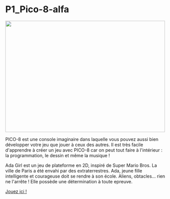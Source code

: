 # P1_Pico-8-alfa

<p><img align="center" alt="" src="https://github.com/Alexluu13/Pico-8-alfa/blob/master/Pico-8.png" width="500" height="350" /></p>

PICO-8 est une console imaginaire dans laquelle vous pouvez aussi bien développer votre jeu que jouer à ceux des autres. Il est très facile d'apprendre à créer un jeu avec PICO-8 car on peut tout faire à l'intérieur : la programmation, le dessin et même la musique !

Ada Girl est un jeu de plateforme en 2D, inspiré de Super Mario Bros. La ville de Paris a été envahi par des extraterrestres. Ada, jeune fille intelligente et courageuse doit se rendre à son école. Aliens, obtacles... rien ne l'arrête ! Elle possède une détermination à toute epreuve.

[Jouez ici !](https://www.lexaloffle.com/bbs/?tid=50225)
